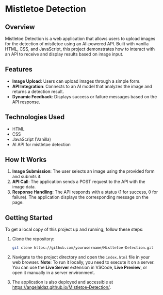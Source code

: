 # Mistletoe Detection

## Overview

Mistletoe Detection is a web application that allows users to upload images for the detection of mistletoe using an AI-powered API. Built with vanilla HTML, CSS, and JavaScript, this project demonstrates how to interact with an API to receive and display results based on image input.

## Features

- **Image Upload**: Users can upload images through a simple form.
- **API Integration**: Connects to an AI model that analyzes the image and returns a detection result.
- **Dynamic Feedback**: Displays success or failure messages based on the API response.

## Technologies Used

- HTML
- CSS
- JavaScript (Vanilla)
- AI API for mistletoe detection

## How It Works

1. **Image Submission**: The user selects an image using the provided form and submits it.
2. **API Call**: The application sends a POST request to the API with the image data.
3. **Response Handling**: The API responds with a status (1 for success, 0 for failure). The application displays the corresponding message on the page.

## Getting Started

To get a local copy of this project up and running, follow these steps:

1. Clone the repository:

   ```bash
   git clone https://github.com/yourusername/Mistletoe-Detection.git
   ```

2. Navigate to the project directory and open the `index.html` file in your web browser. **Note**: To run it locally, you need to execute it on a server. You can use the **Live Server** extension in VSCode, **Live Preview**, or open it manually in a server environment.

3. The application is also deployed and accessible at <a href="https://angelaldaz.github.io/Mistletoe-Detection/" target="_blank">https://angelaldaz.github.io/Mistletoe-Detection/</a>.
